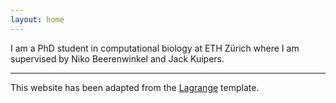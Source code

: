 ```yaml
---
layout: home
---
```


I am a PhD student in computational biology at ETH Zürich where I am supervised by Niko Beerenwinkel and Jack Kuipers.

---

This website has been adapted from the [Lagrange](https://lenpaul.github.io/Lagrange/) template.

